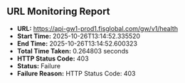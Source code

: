 ## URL Monitoring Report

- **URL:** https://api-gw1-prod1.fisglobal.com/gw/v1/health
- **Start Time:** 2025-10-26T13:14:52.335520
- **End Time:** 2025-10-26T13:14:52.600323
- **Total Time Taken:** 0.264803 seconds
- **HTTP Status Code:** 403
- **Status:** Failure
- **Failure Reason:** HTTP Status Code: 403
